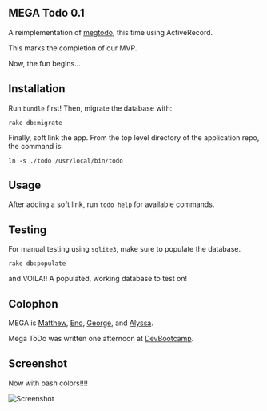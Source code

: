 MEGA Todo 0.1
-------------

A reimplementation of [megtodo](https://github.com/enocom/megtodo), this time using ActiveRecord.

This marks the completion of our MVP. 

Now, the fun begins...


Installation
------------

Run ```bundle``` first! Then, migrate the database with:

```
rake db:migrate
```

Finally, soft link the app. From the top level directory of the application repo, the command is:

```
ln -s ./todo /usr/local/bin/todo
```

Usage
-----

After adding a soft link, run ```todo help``` for available commands.

Testing
-------

For manual testing using ```sqlite3```, make sure to populate the database.

```
rake db:populate
```

and VOILA!! A populated, working database to test on!


Colophon
--------

MEGA is [Matthew](https://github.com/matthewhaguemh), [Eno](https://github.com/enocom), [George](https://github.com/6e0r9e), and [Alyssa](https://github.com/alyraz).

Mega ToDo was written one afternoon at [DevBootcamp](http://www.devbootcamp.com).

Screenshot
----------

Now with bash colors!!!!

![Screenshot](https://raw.github.com/enocom/mega_todo/master/screen_shot.png)
